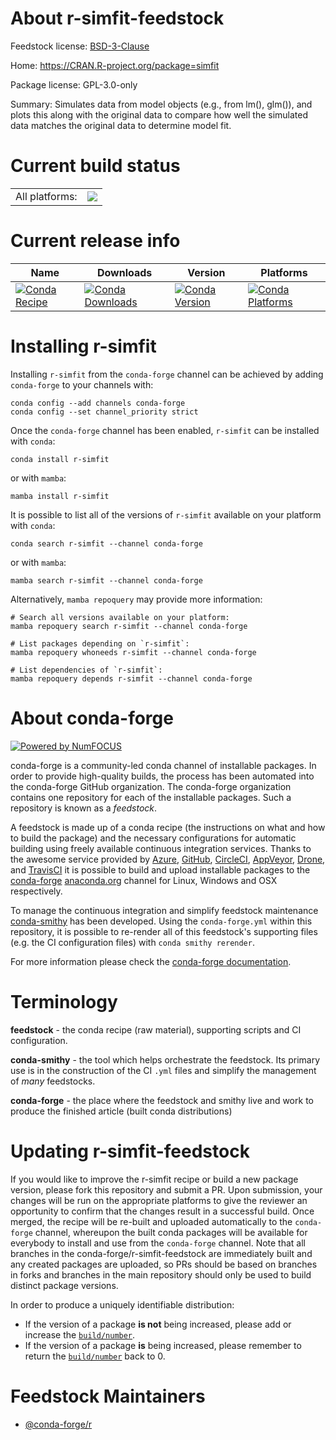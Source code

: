 About r-simfit-feedstock
========================

Feedstock license: [BSD-3-Clause](https://github.com/conda-forge/r-simfit-feedstock/blob/main/LICENSE.txt)

Home: https://CRAN.R-project.org/package=simfit

Package license: GPL-3.0-only

Summary: Simulates data from model objects (e.g., from lm(), glm()), and plots this along with the original data to compare how well the simulated data matches the original data to determine model fit.

Current build status
====================


<table><tr><td>All platforms:</td>
    <td>
      <a href="https://dev.azure.com/conda-forge/feedstock-builds/_build/latest?definitionId=12833&branchName=main">
        <img src="https://dev.azure.com/conda-forge/feedstock-builds/_apis/build/status/r-simfit-feedstock?branchName=main">
      </a>
    </td>
  </tr>
</table>

Current release info
====================

| Name | Downloads | Version | Platforms |
| --- | --- | --- | --- |
| [![Conda Recipe](https://img.shields.io/badge/recipe-r--simfit-green.svg)](https://anaconda.org/conda-forge/r-simfit) | [![Conda Downloads](https://img.shields.io/conda/dn/conda-forge/r-simfit.svg)](https://anaconda.org/conda-forge/r-simfit) | [![Conda Version](https://img.shields.io/conda/vn/conda-forge/r-simfit.svg)](https://anaconda.org/conda-forge/r-simfit) | [![Conda Platforms](https://img.shields.io/conda/pn/conda-forge/r-simfit.svg)](https://anaconda.org/conda-forge/r-simfit) |

Installing r-simfit
===================

Installing `r-simfit` from the `conda-forge` channel can be achieved by adding `conda-forge` to your channels with:

```
conda config --add channels conda-forge
conda config --set channel_priority strict
```

Once the `conda-forge` channel has been enabled, `r-simfit` can be installed with `conda`:

```
conda install r-simfit
```

or with `mamba`:

```
mamba install r-simfit
```

It is possible to list all of the versions of `r-simfit` available on your platform with `conda`:

```
conda search r-simfit --channel conda-forge
```

or with `mamba`:

```
mamba search r-simfit --channel conda-forge
```

Alternatively, `mamba repoquery` may provide more information:

```
# Search all versions available on your platform:
mamba repoquery search r-simfit --channel conda-forge

# List packages depending on `r-simfit`:
mamba repoquery whoneeds r-simfit --channel conda-forge

# List dependencies of `r-simfit`:
mamba repoquery depends r-simfit --channel conda-forge
```


About conda-forge
=================

[![Powered by
NumFOCUS](https://img.shields.io/badge/powered%20by-NumFOCUS-orange.svg?style=flat&colorA=E1523D&colorB=007D8A)](https://numfocus.org)

conda-forge is a community-led conda channel of installable packages.
In order to provide high-quality builds, the process has been automated into the
conda-forge GitHub organization. The conda-forge organization contains one repository
for each of the installable packages. Such a repository is known as a *feedstock*.

A feedstock is made up of a conda recipe (the instructions on what and how to build
the package) and the necessary configurations for automatic building using freely
available continuous integration services. Thanks to the awesome service provided by
[Azure](https://azure.microsoft.com/en-us/services/devops/), [GitHub](https://github.com/),
[CircleCI](https://circleci.com/), [AppVeyor](https://www.appveyor.com/),
[Drone](https://cloud.drone.io/welcome), and [TravisCI](https://travis-ci.com/)
it is possible to build and upload installable packages to the
[conda-forge](https://anaconda.org/conda-forge) [anaconda.org](https://anaconda.org/)
channel for Linux, Windows and OSX respectively.

To manage the continuous integration and simplify feedstock maintenance
[conda-smithy](https://github.com/conda-forge/conda-smithy) has been developed.
Using the ``conda-forge.yml`` within this repository, it is possible to re-render all of
this feedstock's supporting files (e.g. the CI configuration files) with ``conda smithy rerender``.

For more information please check the [conda-forge documentation](https://conda-forge.org/docs/).

Terminology
===========

**feedstock** - the conda recipe (raw material), supporting scripts and CI configuration.

**conda-smithy** - the tool which helps orchestrate the feedstock.
                   Its primary use is in the construction of the CI ``.yml`` files
                   and simplify the management of *many* feedstocks.

**conda-forge** - the place where the feedstock and smithy live and work to
                  produce the finished article (built conda distributions)


Updating r-simfit-feedstock
===========================

If you would like to improve the r-simfit recipe or build a new
package version, please fork this repository and submit a PR. Upon submission,
your changes will be run on the appropriate platforms to give the reviewer an
opportunity to confirm that the changes result in a successful build. Once
merged, the recipe will be re-built and uploaded automatically to the
`conda-forge` channel, whereupon the built conda packages will be available for
everybody to install and use from the `conda-forge` channel.
Note that all branches in the conda-forge/r-simfit-feedstock are
immediately built and any created packages are uploaded, so PRs should be based
on branches in forks and branches in the main repository should only be used to
build distinct package versions.

In order to produce a uniquely identifiable distribution:
 * If the version of a package **is not** being increased, please add or increase
   the [``build/number``](https://docs.conda.io/projects/conda-build/en/latest/resources/define-metadata.html#build-number-and-string).
 * If the version of a package **is** being increased, please remember to return
   the [``build/number``](https://docs.conda.io/projects/conda-build/en/latest/resources/define-metadata.html#build-number-and-string)
   back to 0.

Feedstock Maintainers
=====================

* [@conda-forge/r](https://github.com/conda-forge/r/)

